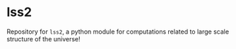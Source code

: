 # lss2
Repository for `lss2`, a python module for computations related to large scale structure of the universe!
